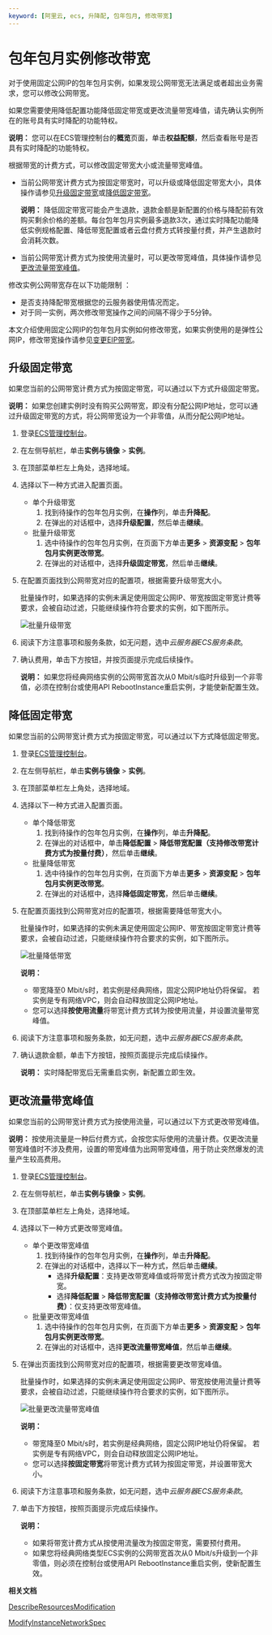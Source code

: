 ```yaml
---
keyword: [阿里云, ecs, 升降配, 包年包月, 修改带宽]
---
```


# 包年包月实例修改带宽

对于使用固定公网IP的包年包月实例，如果发现公网带宽无法满足或者超出业务需求，您可以修改公网带宽。

如果您需要使用降低配置功能降低固定带宽或更改流量带宽峰值，请先确认实例所在的账号具有实时降配的功能特权。

**说明：** 您可以在ECS管理控制台的**概览**页面，单击**权益配额**，然后查看账号是否具有实时降配的功能特权。

根据带宽的计费方式，可以修改固定带宽大小或流量带宽峰值。

-   当前公网带宽计费方式为按固定带宽时，可以升级或降低固定带宽大小，具体操作请参见[升级固定带宽](#section_bkh_ae1_b9z)或[降低固定带宽](#section_kyj_eqr_tlx)。

    **说明：** 降低固定带宽可能会产生退款，退款金额是新配置的价格与降配前有效购买剩余价格的差额。每台包年包月实例最多退款3次，通过实时降配功能降低实例规格配置、降低带宽配置或者云盘付费方式转按量付费，并产生退款时会消耗次数。

-   当前公网带宽计费方式为按使用流量时，可以更改带宽峰值，具体操作请参见[更改流量带宽峰值](#section_6xv_wol_5qb)。

修改实例公网带宽存在以下功能限制 ：

-   是否支持降配带宽根据您的云服务器使用情况而定。
-   对于同一实例，两次修改带宽操作之间的间隔不得少于5分钟。

本文介绍使用固定公网IP的包年包月实例如何修改带宽，如果实例使用的是弹性公网IP，修改带宽操作请参见[变更EIP带宽](/intl.zh-CN/实例/升降配实例/修改带宽配置/变更EIP带宽.md)。

## 升级固定带宽

如果您当前的公网带宽计费方式为按固定带宽，可以通过以下方式升级固定带宽。

**说明：** 如果您创建实例时没有购买公网带宽，即没有分配公网IP地址，您可以通过升级固定带宽的方式，将公网带宽设为一个非零值，从而分配公网IP地址。

1.  登录[ECS管理控制台](https://ecs.console.aliyun.com)。

2.  在左侧导航栏，单击**实例与镜像** \> **实例**。

3.  在顶部菜单栏左上角处，选择地域。

4.  选择以下一种方式进入配置页面。

    -   单个升级带宽
        1.  找到待操作的包年包月实例，在**操作**列，单击**升降配**。
        2.  在弹出的对话框中，选择**升级配置**，然后单击**继续**。
    -   批量升级带宽
        1.  选中待操作的包年包月实例，在页面下方单击**更多** \> **资源变配** \> **包年包月实例更改带宽**。
        2.  在弹出的对话框中，选择**升级固定带宽**，然后单击**继续**。
5.  在配置页面找到公网带宽对应的配置项，根据需要升级带宽大小。

    批量操作时，如果选择的实例未满足使用固定公网IP、带宽按固定带宽计费等要求，会被自动过滤，只能继续操作符合要求的实例，如下图所示。

    ![批量升级带宽](https://static-aliyun-doc.oss-cn-hangzhou.aliyuncs.com/assets/img/zh-CN/2414359951/p135172.png)

6.  阅读下方注意事项和服务条款，如无问题，选中*云服务器ECS服务条款*。

7.  确认费用，单击下方按钮，并按页面提示完成后续操作。

    **说明：** 如果您将经典网络实例的公网带宽首次从0 Mbit/s临时升级到一个非零值，必须在控制台或使用API RebootInstance重启实例，才能使新配置生效。


## 降低固定带宽

如果您当前的公网带宽计费方式为按固定带宽，可以通过以下方式降低固定带宽。

1.  登录[ECS管理控制台](https://ecs.console.aliyun.com)。

2.  在左侧导航栏，单击**实例与镜像** \> **实例**。

3.  在顶部菜单栏左上角处，选择地域。

4.  选择以下一种方式进入配置页面。

    -   单个降低带宽
        1.  找到待操作的包年包月实例，在**操作**列，单击**升降配**。
        2.  在弹出的对话框中，单击**降低配置** \> **降低带宽配置（支持修改带宽计费方式为按量付费）**，然后单击**继续**。
    -   批量降低带宽
        1.  选中待操作的包年包月实例，在页面下方单击**更多** \> **资源变配** \> **包年包月实例更改带宽**。
        2.  在弹出的对话框中，选择**降低固定带宽**，然后单击**继续**。
5.  在配置页面找到公网带宽对应的配置项，根据需要降低带宽大小。

    批量操作时，如果选择的实例未满足使用固定公网IP、带宽按固定带宽计费等要求，会被自动过滤，只能继续操作符合要求的实例，如下图所示。

    ![批量降低带宽](https://static-aliyun-doc.oss-cn-hangzhou.aliyuncs.com/assets/img/zh-CN/3414359951/p135021.png)

    **说明：**

    -   带宽降至0 Mbit/s时，若实例是经典网络，固定公网IP地址仍将保留。 若实例是专有网络VPC，则会自动释放固定公网IP地址。
    -   您可以选择**按使用流量**将带宽计费方式转为按使用流量，并设置流量带宽峰值。
6.  阅读下方注意事项和服务条款，如无问题，选中*云服务器ECS服务条款*。

7.  确认退款金额，单击下方按钮，按照页面提示完成后续操作。

    **说明：** 实时降配带宽后无需重启实例，新配置立即生效。


## 更改流量带宽峰值

如果您当前的公网带宽计费方式为按使用流量，可以通过以下方式更改带宽峰值。

**说明：** 按使用流量是一种后付费方式，会按您实际使用的流量计费。仅更改流量带宽峰值时不涉及费用，设置的带宽峰值为出网带宽峰值，用于防止突然爆发的流量产生较高费用。

1.  登录[ECS管理控制台](https://ecs.console.aliyun.com)。

2.  在左侧导航栏，单击**实例与镜像** \> **实例**。

3.  在顶部菜单栏左上角处，选择地域。

4.  选择以下一种方式更改带宽峰值。

    -   单个更改带宽峰值
        1.  找到待操作的包年包月实例，在**操作**列，单击**升降配**。
        2.  在弹出的对话框中，选择以下一种方式，然后单击**继续**。
            -   选择**升级配置**：支持更改带宽峰值或将带宽计费方式改为按固定带宽。
            -   选择**降低配置** \> **降低带宽配置（支持修改带宽计费方式为按量付费）**：仅支持更改带宽峰值。
    -   批量更改带宽峰值
        1.  选中待操作的包年包月实例，在页面下方单击**更多** \> **资源变配** \> **包年包月实例更改带宽**。
        2.  在弹出的对话框中，选择**更改流量带宽峰值**，然后单击**继续**。
5.  在弹出页面找到公网带宽对应的配置项，根据需要更改带宽峰值。

    批量操作时，如果选择的实例未满足使用固定公网IP、带宽按使用流量计费等要求，会被自动过滤，只能继续操作符合要求的实例，如下图所示。

    ![批量更改流量带宽峰值](https://static-aliyun-doc.oss-cn-hangzhou.aliyuncs.com/assets/img/zh-CN/3414359951/p135057.png)

    **说明：**

    -   带宽降至0 Mbit/s时，若实例是经典网络，固定公网IP地址仍将保留。 若实例是专有网络VPC，则会自动释放固定公网IP地址。
    -   您可以选择**按固定带宽**将带宽计费方式转为按固定带宽，并设置带宽大小。
6.  阅读下方注意事项和服务条款，如无问题，选中*云服务器ECS服务条款*。

7.  单击下方按钮，按照页面提示完成后续操作。

    **说明：**

    -   如果将带宽计费方式从按使用流量改为按固定带宽，需要预付费用。
    -   如果您将经典网络类型ECS实例的公网带宽首次从0 Mbit/s升级到一个非零值，则必须在控制台或使用API RebootInstance重启实例，使新配置生效。

**相关文档**  


[DescribeResourcesModification](/intl.zh-CN/API参考/地域/DescribeResourcesModification.md)

[ModifyInstanceNetworkSpec](/intl.zh-CN/API参考/网络/ModifyInstanceNetworkSpec.md)

